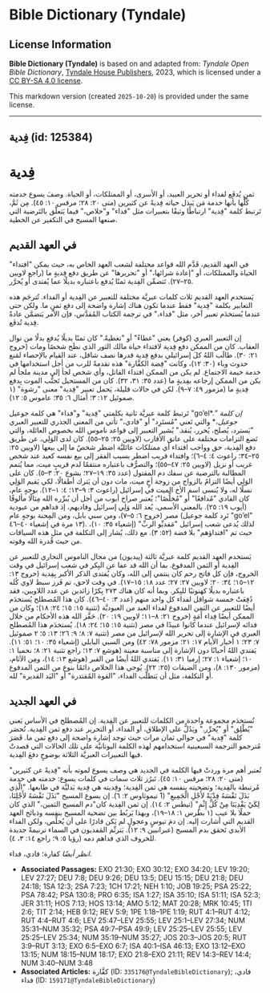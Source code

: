 # Bible Dictionary (Tyndale)

## License Information

**Bible Dictionary (Tyndale)** is based on and adapted from: _Tyndale Open Bible Dictionary_, [Tyndale House Publishers](https://tyndaleopenresources.com/), 2023, which is licensed under a [CC BY-SA 4.0 license](https://creativecommons.org/licenses/by-sa/4.0/legalcode.en).

This markdown version (created `2025-10-20`) is provided under the same license.



--------------------------------

## فِدية (id: 125384)

فِدية
=====

ثمن يُدفَع لفداء أو تحرير العبيد، أو الأسرى، أو الممتلكات، أو الحياة. وصفَ يسوع خدمته كُلََّها بأنها خدمة مَن يَبذل حياته فِديةً عن كثيرين (متى ٢٠: ٢٨؛ مرقس ١٠: ٤٥). مِن ثَمَّ، تَرتبط كلمة "فِدية" ارتباطًا وثيقًا بتعبيرات مثل "فداء" و"خلاص،" فيما يَتعلَّق بالتَرضية التي صنعها المسيح في التكفير عن الخطية.

في العهد القديم
---------------

في العهد القديم، قَدَّم الله قواعد مختلفة لشعب العهد الخاص به، حيث يمكن "افتداء" الحياة والممتلكات، أو "إعادة شرائها،" أو "تحريرها" عن طريق دفع فِديةٍ ما (راجع لاويين ٢٥–٢٧). تَتضمِّن الفِدية ثمنًا يُدفع باعتباره بديلًا عما يُفتدى أو يُحرَّر.

يَستخدم العهد القديم ثلاث كلمات عبريَّة مختلفة للتعبير عن الفِدية أو الفداء. تُترجَم هذه التعابير بكلمة "فِدية" فقط عندما تكون هناك إشارة واضحة إلى دفع ثمنٍ ما. ولكن حتى عندما يُستخدَم تعبير آخر، مثل "فداء،" في ترجمة الكتاب المُقدَّس، فإن الأمر يَتضمَّن عادةً فِدية تُدفَع.

إن التعبير العبري (كوفر) يعني "غطاءً" أو "تغطيةً." كان ثمنًا بديلًا يُدفع بدلًا من نوال العقاب. كان من الممكن دفع فِدية لافتداء حياة مالك الثور الذي نطَح شخصًا ومات (خروج ٢١: ٣٠). طالَب اللهُ كلَ إسرائيلي بدفع فِدية قدرها نصف شاقل، عند القيام بالإحصاء لمَنع حدوث وباء (٣٠: ١٢)، وكانت "فِضة الكفَّارة" هذه تقدمةً للرب من أجل استخدامها في خدمة خيمة الاجتماع. لم يكن من الممكن افتداء القاتل، وأي شخص لجأ إلى مدينة ملجأ لم يكن من الممكن إرجاعه بفِديةٍ ما (عدد ٣٥: ٣١، ٣٢). كان من المستحيل تَجنُّب الموت بِدفع فِديةٍ ما (مزمور ٤٩: ٧–٩). لكن في حالات قليلة، يَحمل تعبير "فِدية" معنى "رشوة" (١ صموئيل ١٢: ٣؛ أمثال ٦: ٣٥؛ عاموس ٥: ١٢).

تَرتبط كلمة عبريَّة ثانية بكلمتي "فِدية" و"فداء" هي كلمة جوعيل "go’el*.*" إن كلمة جوعيل*،* والتي تَعني "مُستَرِد" أو "فادي،" تأتي من المعنى الجذري للتعبير العبري "يَسترد، يُصلح، يُحرر، يُنقذ." يُشير التعبير إلى قواعد ناموس الله بخصوص العائلة، والتي تَضع التزامات مختلفة على عاتق الأقارب (لاويين ٢٥: ٢٥–٥٥). كان لدى الوَلِي، عن طريق دفع الفِدية، حق وواجب افتداء أي ممتلكات عائليَّة اضطر شخصٌ ما إلى بيعها (لاويين ٢٥: ٢٥–٣٤؛ راعوث ٤: ٤–٦)؛ وافتداء قريب اضطر بسبب الفقر إلى بيع نفسه كعبد عند شخص غريب أو نزيل (لاويين ٢٥: ٤٧–٥٥)؛ والتصرُّف باعتباره منتقمًا لدم قريبٍ ميت، مما يُتمم المطالبة بالترضية عن سفك دم المقتول (عدد ٣٥: ١٩–٢٧؛ يشوع ٢٠: ٣–٥). كان على الوَلِي أيضًا التزامٌ بالزواج من زوجة أخٍ ميت، مات دون أن يَترك أطفالًا، لكي يَقيم الوَلِي نسلًا له، ولا يُنسى اسم الأخ الميت في إسرائيل (راعوث ٣: ٩–١٣؛ ٤: ١–١٢). بوجهٍ عام، كان الفادي "مُدافعًا" أو "مُخلِّصًا"؛ يُعتبر صراخ أيوب من أجل أن يُبرِّره الله مِثالًا مألوفًا (أيوب ١٩: ٢٥). بالمعنى الأسمى، يُعد الله وَلِي إسرائيل وفاديهم، إذ فداهم من عبودية مصر (خروج ٦: ٥–٧)، ومن سبي بابل، ومن المِحنة بوجهٍ عام (تَرِد كلمة جوعيل "go’el" ١٣ مرة في إشعياء ٤٠–٤٦). لذلك يُدعى شعب إسرائيل "مَفديِّو الربِّ" (إشعياء ٣٥: ١٠)، حيث تم "افتداؤهم" بلا فضة (٥٢: ٣). مع ذلك، يُشار إلى التكلفة في مثل هذه السياقات من حيث قُدرة الله وقوته.

يَستخدم العهد القديم كلمة عبريَّة ثالثة (پيديون) من مجال الناموس التجاري للتعبير عن الفِدية أو الثمن المدفوع. بما أن الله قد عفا عن البِكر في شعب إسرائيل في وقت الخروج، فإن كل فاتح رحم كان ينتمي إلى الله، وكان يُفتدى الذكر الأكبر بِفِدية (خروج ١٣: ١٢–١٥؛ ٣٤: ٢٠؛ ﻻويين ٢٧: ٢٧؛ عدد ١٨: ١٥–١٧). في وقت لاحق، تم فَرز سبط لاوي كُله باعتباره بديلًا كهنوتيًا للبِكر. وبما أنه كان هناك ٢٧٣ بِكرًا زائدين عن عدد اللاويين، فقد دُفِعَتْ خمسة شواقل لفداء كل واحد منهم (عدد ٣: ٤٠–٤٦). كان هذا المُصطلح يُستخدَم أيضًا للتعبير عن الثمن المدفوع لفداء العبد من العبوديَّة (تثنية ١٥: ١٥؛ ٢٤: ١٨)؛ وكان من الممكن أيضًا فِداء أَمَةٍ (خروج ٢١: ٨–١١؛ ﻻويين ١٩: ٢٠). حَفَّز الله هذه الأحكام من خلال فدائه لإسرائيل عندما كانوا عبيدًا في مصر (تثنية ١٥: ١٥؛ ٢٤: ١٨). يُستخدَم هذا المُصطلح العبري في الإشارة إلى تحرير الله لإسرائيل من مصر (تثنية ٧: ٨؛ ٩: ٢٦؛ ١٣: ٥؛ ٢ صموئيل ٧: ٢٣؛ ١ أخبار الأيام ١٧: ٢١؛ مزمور ٧٨: ٤٢) ومن السبي البابلي (إشعياء ٣٥: ١٠؛ ٥١: ١١). يَفتدي اللهُ أحيانًا دون الإشارة إلى مناسبة معينة (هوشع ٧: ١٣؛ راجع تثنية ٢١: ٨؛ نحميا ١: ١٠؛ إشعياء ١: ٢٧؛ إرميا ٣١: ١١). يَفتدي اللهُ أيضًا من القبر (هوشع ١٣: ١٤)، ومِن الآثام، (مزمور ١٣٠: ٨)، ومن الضيقات (٢٥: ٢٢). يُوحي هذا الخلاص دائمًا بنوع من الثمن المدفوع أو التكلفة، مثل أن يَتطلَّب الفداء، "القوة المُقتدرة" أو "اليَد القديرة" لله.

في العهد الجديد
---------------

تُستخدَم مجموعة واحدة من الكلمات للتعبير عن الفِدية. إن المُصطلح في الأساس يَعني "يُطْلِق" أو "يُحرِّر." ويَدُلُّ على الإطلاق، أو الفداء، أو التحرير عند دفع ثمن الفِدية. تُحصَر كلمة "فِدية" في حوالي ثمان مرات حيث توجد إشارة واضحة إلى دفع ثمن ما. قَصَرَ مُترجمو الترجمة السبعينية استخدامهم لهذه الكلمة اليونانيَّة على تلك الحالات التي قصدتْ فيها التعبيرات العبريَّة الثلاثة بوضوحٍ دفعَ الفِدية.

تُعتبر أهم مرة وردتْ فيها الكلمة في الجديد هي وصف يسوع لموته بأنه "فِديةً عن كثيرين" (متى ٢٠: ٢٨؛ مرقس ١٠: ٤٥). تَبرُز ثلاث سمات في كلمات يسوع: خدمته هي خدمة مُرتبطة بالفِدية؛ وتضحيته بنفسه هي ثمن الفِدية؛ وفِديته هي فِدية بَدليَّة في طابعها. "الَّذِي بَذَلَ نَفْسَهُ فِدْيَةً لأَجْلِ الْجَمِيعِ" (1 تيموثاوس ٢: ٦). إن يسوع المسيح "بَذَلَ نَفْسَهُ لأَجْلِنَا، لِكَيْ يَفْدِيَنَا مِنْ كُلِّ إِثْمٍ" (تيطس ٢: ١٤). إن ثمن الفِدية كان"دم المسيح الثمين،" الذي كان حملًا بلا عيب (١ بطرس ١: ١٨–١٩)، وبهذا يَربُط بين تضحية المسيح بنفسه وذبائح العهد القديم التي أشارت إليه. إن دمَ تيوسٍ وعجولٍ لم يَكن قادرًا على أن يُخلِّص، ولكن الفداء الأبدي تَحقق بدم المسيح (عبرانيين ٩: ١٢). يَترنِّم المَفديون في السماء ترنيمةً جديدة للخروف الذي فداهم دمه (رؤيا ٥: ٩؛ راجع ١٤: ٣، ٤).

*انظر أيضًا* كفارة؛ فادي، فداء.

* **Associated Passages:** EXO 21:30; EXO 30:12; EXO 34:20; LEV 19:20; LEV 27:27; DEU 7:8; DEU 9:26; DEU 13:5; DEU 15:15; DEU 21:8; DEU 24:18; 1SA 12:3; 2SA 7:23; 1CH 17:21; NEH 1:10; JOB 19:25; PSA 25:22; PSA 78:42; PSA 130:8; PRO 6:35; ISA 1:27; ISA 35:10; ISA 51:11; ISA 52:3; JER 31:11; HOS 7:13; HOS 13:14; AMO 5:12; MAT 20:28; MRK 10:45; 1TI 2:6; TIT 2:14; HEB 9:12; REV 5:9; 1PE 1:18–1PE 1:19; RUT 4:1–RUT 4:12; RUT 4:4–RUT 4:6; LEV 25:47–LEV 25:55; LEV 25:1–LEV 27:34; NUM 35:31–NUM 35:32; PSA 49:7–PSA 49:9; LEV 25:25–LEV 25:55; LEV 25:25–LEV 25:34; NUM 35:19–NUM 35:27; JOS 20:3–JOS 20:5; RUT 3:9–RUT 3:13; EXO 6:5–EXO 6:7; ISA 40:1–ISA 46:13; EXO 13:12–EXO 13:15; NUM 18:15–NUM 18:17; EXO 21:8–EXO 21:11; REV 14:3–REV 14:4; NUM 3:40–NUM 3:48
* **Associated Articles:** كفَّارة (ID: `335176@TyndaleBibleDictionary`); فادي، فداء (ID: `159171@TyndaleBibleDictionary`)

